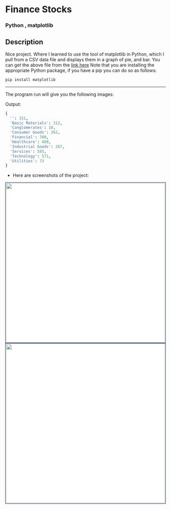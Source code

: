 # Finance Stocks

### Python , matplotlib

## Description

Nice project. Where I learned to use the tool of matplotlib in Python, which I pull from a CSV data file and displays them in a graph of pie, and bar.
You can get the above file from the [link here](https://s3.amazonaws.com/quandl-static-content/Ticker+CSV%27s/secwiki_tickers.csv)
Note that you are installing the appropriate Python package, if you have a pip you can do so as follows:

```python
pip install matplotlib
```

___

The program run will give you the following images:

Output:
```python
{
  '': 151,
  'Basic Materials': 312,
  'Conglomerates': 10,
  'Consumer Goods': 262,
  'Financial': 700,
  'Healthcare': 408,
  'Industrial Goods': 267,
  'Services': 585,
  'Technology': 571,
  'Utilities': 73
}
```

* Here are screenshots of the project:

<div>
<img src="https://profile.fcdn.co.il/images2/0__05b03660937a09.jpg" width="500" style="padding:1px;border:1px solid #021a40;background-color:#FFF;"> 

<img src="https://profile.fcdn.co.il/images2/0__05b036616ee132.jpg" width="500" style="padding:1px;border:1px solid #021a40;background-color:#FFF;"> 
</div>
